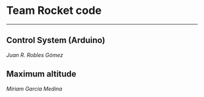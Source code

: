# Team Rocket code

--------------------

## Control System (Arduino)
*Juan R. Robles Gómez*

## Maximum altitude
*Miriam García Medina*
